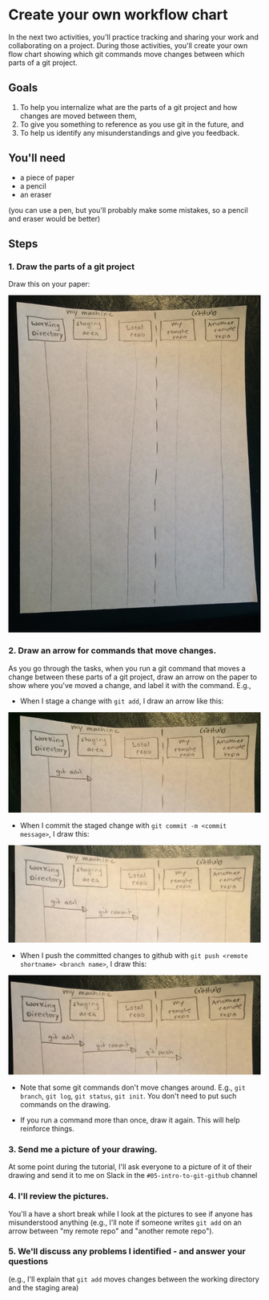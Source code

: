 # Create your own workflow chart

In the next two activities, you'll practice tracking and sharing your work and
collaborating on a project. During those activities, you'll create your own flow
chart showing which git commands move changes between which parts of a git
project.

## Goals

1. To help you internalize what are the parts of a git project and how changes
   are moved between them,
2. To give you something to reference as you use git in the future, and
3. To help us identify any misunderstandings and give you feedback.

## You'll need

- a piece of paper
- a pencil
- an eraser

(you can use a pen, but you'll probably make some mistakes, so a pencil and
eraser would be better)

## Steps

### 1. Draw the parts of a git project

Draw this on your paper:

![](../figures/workflow-drawing.png)

### 2. Draw an arrow for commands that move changes.

As you go through the tasks, when you run a git command that moves a change
between these parts of a git project, draw an arrow on the paper to show where
you've moved a change, and label it with the command. E.g.,

- When I stage a change with `git add`, I draw an arrow like this:

![](../figures/workflow-drawing-with-git-add.png)

- When I commit the staged change with `git commit -m <commit message>`, I draw
  this:

![](../figures/workflow-drawing-with-git-add-commit.png)

- When I push the committed changes to github with
  `git push <remote shortname> <branch name>`, I draw this:

![](../figures/workflow-drawing-with-git-add-commit-push.png)

- Note that some git commands don't move changes around. E.g., `git branch`,
  `git log`, `git status`, `git init`. You don't need to put such commands on
  the drawing.

- If you run a command more than once, draw it again. This will help reinforce
  things.

### 3. Send me a picture of your drawing.

At some point during the tutorial, I'll ask everyone to a picture of it of their
drawing and send it to me on Slack in the `#05-intro-to-git-github` channel

### 4. I'll review the pictures.

You'll a have a short break while I look at the pictures to see if anyone has
misunderstood anything (e.g., I'll note if someone writes `git add` on an arrow
between "my remote repo" and "another remote repo").

### 5. We'll discuss any problems I identified - and answer your questions

(e.g., I'll explain that `git add` moves changes between the working directory
and the staging area)

